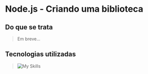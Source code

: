 # Node.js - Criando uma biblioteca
## Do que se trata
> Em breve...
## Tecnologias utilizadas
> ![My Skills](https://skillicons.dev/icons?i=vscode,js,nodejs)
